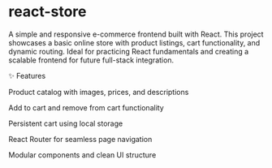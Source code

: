 # react-store
A simple and responsive e-commerce frontend built with React. This project showcases a basic online store with product listings, cart functionality, and dynamic routing. Ideal for practicing React fundamentals and creating a scalable frontend for future full-stack integration.


✨ Features

Product catalog with images, prices, and descriptions

Add to cart and remove from cart functionality

Persistent cart using local storage

React Router for seamless page navigation

Modular components and clean UI structure
